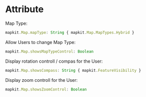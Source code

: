 # Attribute

Map Type:
```js
mapkit.Map.mapType: String { mapkit.Map.MapTypes.Hybrid }
```

Allow Users to change Map Type:
```js
mapkit.Map.showsMapTypeControl: Boolean
```

Display rotation controll / compas for the User:
```js
mapkit.Map.showsCompass: String { mapkit.FeatureVisibility }
```

Display zoom controll for the User:
```js
mapkit.Map.showsZoomControl: Boolean
```
